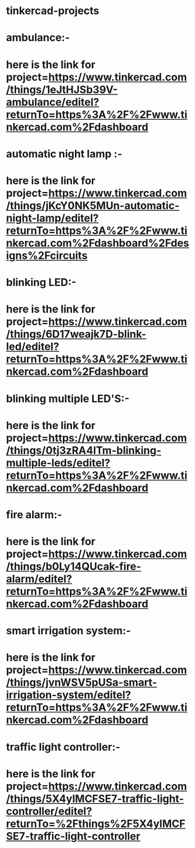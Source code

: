 # tinkercad-projects
# ambulance:-
# here is the link for project=https://www.tinkercad.com/things/1eJtHJSb39V-ambulance/editel?returnTo=https%3A%2F%2Fwww.tinkercad.com%2Fdashboard
#  automatic night lamp :-
# here is the link for project=https://www.tinkercad.com/things/jKcY0NK5MUn-automatic-night-lamp/editel?returnTo=https%3A%2F%2Fwww.tinkercad.com%2Fdashboard%2Fdesigns%2Fcircuits
# blinking LED:-
# here is the link for project=https://www.tinkercad.com/things/6D17weajk7D-blink-led/editel?returnTo=https%3A%2F%2Fwww.tinkercad.com%2Fdashboard
# blinking multiple LED'S:-
# here is the link for project=https://www.tinkercad.com/things/0tj3zRA4ITm-blinking-multiple-leds/editel?returnTo=https%3A%2F%2Fwww.tinkercad.com%2Fdashboard
# fire alarm:-
# here is the link for project=https://www.tinkercad.com/things/b0Ly14QUcak-fire-alarm/editel?returnTo=https%3A%2F%2Fwww.tinkercad.com%2Fdashboard
# smart irrigation system:-
# here is the link for project=https://www.tinkercad.com/things/jvnWSV5pUSa-smart-irrigation-system/editel?returnTo=https%3A%2F%2Fwww.tinkercad.com%2Fdashboard
# traffic light controller:-
# here is the link for project=https://www.tinkercad.com/things/5X4ylMCFSE7-traffic-light-controller/editel?returnTo=%2Fthings%2F5X4ylMCFSE7-traffic-light-controller

